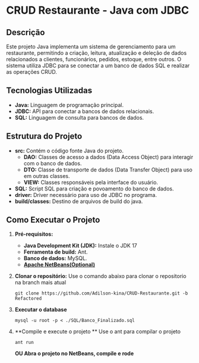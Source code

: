 # CRUD Restaurante - Java com JDBC

## Descrição
Este projeto Java implementa um sistema de gerenciamento para um restaurante, permitindo a criação, leitura, atualização e deleção de dados relacionados a clientes, funcionários, pedidos, estoque, entre outros. O sistema utiliza JDBC para se conectar a um banco de dados SQL e realizar as operações CRUD.

## Tecnologias Utilizadas
* **Java:** Linguagem de programação principal.
* **JDBC:** API para conectar a bancos de dados relacionais.
* **SQL:** Linguagem de consulta para bancos de dados.

## Estrutura do Projeto
* **src:** Contém o código fonte Java do projeto.
    * **DAO:** Classes de acesso a dados (Data Access Object) para interagir com o banco de dados.
    * **DTO:**  Classe de transporte de dados (Data Transfer Object) para uso em outras classes.
    * **VIEW:** Classes responsáveis pela interface do usuário. 
* **SQL:** Script SQL para criação e povoamento do banco de dados.
* **driver:** Driver necessário para uso de JDBC no programa.
* **build/classes:** Destino de arquivos de build do java.

## Como Executar o Projeto
1. **Pré-requisitos:**
    * **Java Development Kit (JDK):** Instale o JDK 17
    * **Ferramenta de build:** Ant.
    * **Banco de dados:** MySQL.
    * **[Apache NetBeans(Optional)](https://netbeans.apache.org/front/main/index.html)**

2. **Clonar o repositório:**
     Use o comando abaixo para clonar o repositorio na branch mais atual
     ```terminal
     git clone https://github.com/Adilson-kina/CRUD-Restaurante.git -b Refactored
     ```
3. **Executar o database**
     ```terminal
     mysql -u root -p < ./SQL/Banco_Finalizado.sql
     ```

4. **Compile e execute o projeto **
     Use o ant para compilar o projeto
     ```terminal
     ant run
     ```
   **OU Abra o projeto no NetBeans, compile e rode**
